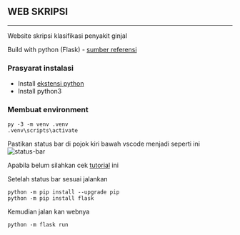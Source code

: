 ## WEB SKRIPSI
___
Website skripsi klasifikasi penyakit ginjal

Build with python (Flask) - 
[sumber referensi](https://code.visualstudio.com/docs/python/tutorial-flask)

### Prasyarat instalasi
- Install [ekstensi python](https://marketplace.visualstudio.com/items?itemName=ms-python.python)
- Install python3

### Membuat environment
```
py -3 -m venv .venv
.venv\scripts\activate
```

Pastikan status bar di pojok kiri bawah vscode menjadi seperti ini 
![status-bar](https://code.visualstudio.com/assets/docs/python/shared/environment-in-status-bar.png)

Apabila belum silahkan cek [tutorial](https://code.visualstudio.com/docs/python/tutorial-flask#_create-a-project-environment-for-the-flask-tutorial) ini

Setelah status bar sesuai jalankan
```
python -m pip install --upgrade pip
python -m pip install flask
```

Kemudian jalan kan webnya
```
python -m flask run
```